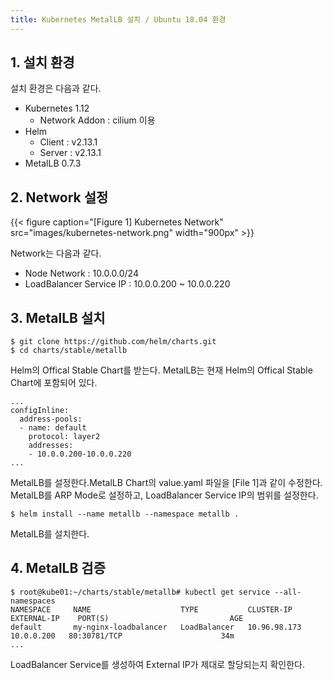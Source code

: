 ```yaml
---
title: Kubernetes MetalLB 설치 / Ubuntu 18.04 환경
---
```


## 1. 설치 환경

설치 환경은 다음과 같다.
* Kubernetes 1.12
  * Network Addon : cilium 이용
* Helm
  * Client : v2.13.1
  * Server : v2.13.1
* MetalLB 0.7.3

## 2. Network 설정

{{< figure caption="[Figure 1] Kubernetes Network" src="images/kubernetes-network.png" width="900px" >}}

Network는 다음과 같다.
* Node Network : 10.0.0.0/24
* LoadBalancer Service IP : 10.0.0.200 ~ 10.0.0.220

## 3. MetalLB 설치

```shell
$ git clone https://github.com/helm/charts.git
$ cd charts/stable/metallb
```

Helm의 Offical Stable Chart를 받는다. MetalLB는 현재 Helm의 Offical Stable Chart에 포함되어 있다.

```text {caption="[File 1] MetalLB Chart의 values.yaml", linenos=table}
...
configInline:
  address-pools:
  - name: default
    protocol: layer2
    addresses:
    - 10.0.0.200-10.0.0.220    
...
```

MetalLB를 설정한다.MetalLB Chart의 value.yaml 파일을 [File 1]과 같이 수정한다. MetalLB를 ARP Mode로 설정하고, LoadBalancer Service IP의 범위를 설정한다.

```shell
$ helm install --name metallb --namespace metallb .
```

MetalLB를 설치한다.

## 4. MetalLB 검증

```shell
$ root@kube01:~/charts/stable/metallb# kubectl get service --all-namespaces
NAMESPACE     NAME                    TYPE           CLUSTER-IP       EXTERNAL-IP    PORT(S)                           AGE
default       my-nginx-loadbalancer   LoadBalancer   10.96.98.173     10.0.0.200   80:30781/TCP                      34m
...                                                                             
```

LoadBalancer Service를 생성하여 External IP가 제대로 할당되는지 확인한다.
